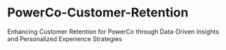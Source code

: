 # PowerCo-Customer-Retention
Enhancing Customer Retention for PowerCo through Data-Driven Insights and Personalized Experience Strategies
